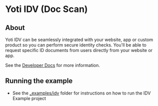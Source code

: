  # Yoti IDV (Doc Scan)

 ## About
 Yoti IDV can be seamlessly integrated with your website, app or custom product so you can perform secure identity checks. You'll be able to request specific ID documents from users directly from your website or app.

 See the [Developer Docs](https://developers.yoti.com/identity-verification/getting-started) for more information.

 ## Running the example
- See the [_examples/idv](../_examples/idv) folder for instructions on how to run the IDV Example project